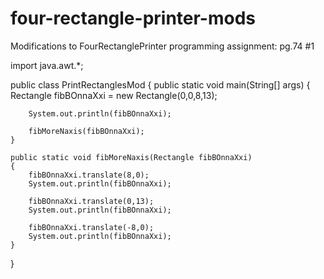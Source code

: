 # four-rectangle-printer-mods
Modifications to FourRectanglePrinter programming assignment: pg.74 #1

import java.awt.*;

public class PrintRectanglesMod
{
	public static void main(String[] args)
	{
		Rectangle fibBOnnaXxi = new Rectangle(0,0,8,13);
		
		System.out.println(fibBOnnaXxi);
		
		fibMoreNaxis(fibBOnnaXxi);
	}
	
	public static void fibMoreNaxis(Rectangle fibBOnnaXxi)
	{
		fibBOnnaXxi.translate(8,0);
		System.out.println(fibBOnnaXxi);
		
		fibBOnnaXxi.translate(0,13);
		System.out.println(fibBOnnaXxi);
		
		fibBOnnaXxi.translate(-8,0);
		System.out.println(fibBOnnaXxi);
	}
}
